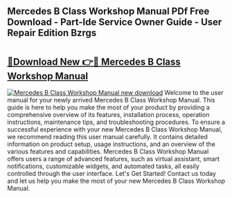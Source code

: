 ## Mercedes B Class Workshop Manual PDf Free Download - Part-Ide Service Owner Guide - User Repair Edition Bzrgs

# <h2><a href="http://cf16126.oget.top/?id=Mercedes+B+Class+Workshop+Manual">🔗Download New 👉🔴 Mercedes B Class Workshop Manual</a></h2>

[![Mercedes B Class Workshop Manual new download](https://i.imgur.com/5g1atiW.png)](http://cf16126.oget.top/?id=Mercedes+B+Class+Workshop+Manual)
Welcome to the user manual for your newly arrived Mercedes B Class Workshop Manual. This guide is here to help you make the most of your product by providing a comprehensive overview of its features, installation process, operation instructions, maintenance tips, and troubleshooting procedures. To ensure a successful experience with your new Mercedes B Class Workshop Manual, we recommend reading this user manual carefully. It contains detailed information on product setup, usage instructions, and an overview of the various features and capabilities. Mercedes B Class Workshop Manual offers users a range of advanced features, such as virtual assistant, smart notifications, customizable widgets, and automated tasks, all easily controlled through the user interface. Let's Get Started! Contact us today and let us help you make the most of your new Mercedes B Class Workshop Manual.
